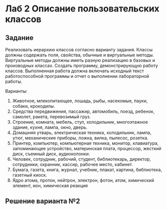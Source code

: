 # Лаб 2 Описание пользовательских классов 

## Задание

Реализовать иерархию классов согласно варианту задания. Классы
должны содержать поля, свойства, обычные и виртуальные методы. Виртуальные
методы должны иметь разную реализацию в базовых и производных классах.
Создать программу, демонстрирующую работу классов. Выполненная работа
должна включать исходный текст работоспособной программы и отчет о
выполнении лабораторной работы.

Варианты: 
1.  Животное, млекопитающее, лошадь, рыбы, насекомые, пауки, собаки,
крокодилы.
2.  Средства передвижения, пассажир, автомобиль, поезд, ребенок,
самолет, ракета, перевозимый груз.
3.  Строение, комната, мебель, стул, холодильник, многоэтажное здание,
кухня, лампа, окно, дверь.
4.  Домашняя утварь, электрическая техника, холодильник, лампа, утюг,
механические приборы, ложка, вилка, пылесос, розетка.
5.  Принтер, компьютер, компьютерная техника, монитор, клавиатура,
запоминающее устройство, материнская плата, процессор, жесткий
диск, съемный диск, аудиоколонки.
6.  Человек, сотрудник, рабочий, студент, библиотекарь, директор,
сотрудники, охранник, кассир, рабочее место, кабинет.
7.  Бумага, газета, книга, журнал, учебник, плакат, картина, библиотека,
газетный киоск.
8.  Ядро атома, протон, нейтрон, электрон, фотон, атом, химический
элемент, ион, химическая реакция

## Решение варианта №2
